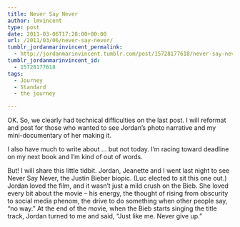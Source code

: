 ```yaml
---
title: Never Say Never
author: lmvincent
type: post
date: 2011-03-06T17:28:00+00:00
url: /2011/03/06/never-say-never/
tumblr_jordanmarinvincent_permalink:
  - http://jordanmarinvincent.tumblr.com/post/15728177618/never-say-never
tumblr_jordanmarinvincent_id:
  - 15728177618
tags:
  - Journey
  - Standard
  - the journey

---
```

OK. So, we clearly had technical difficulties on the last post. I will reformat and post for those who wanted to see Jordan&rsquo;s photo narrative and my mini-documentary of her making it.

I also have much to write about &hellip; but not today. I&rsquo;m racing toward deadline on my next book and I&rsquo;m kind of out of words.

But! I will share this little tidbit. Jordan, Jeanette and I went last night to see Never Say Never, the Justin Bieber biopic. (Luc elected to sit this one out.) Jordan loved the film, and it wasn&rsquo;t just a mild crush on the Bieb. She loved every bit about the movie &ndash; his energy, the thought of rising from obscurity to social media phenom, the drive to do something when other people say, &ldquo;no way.&rdquo; At the end of the movie, when the Bieb starts singing the title track, Jordan turned to me and said, &ldquo;Just like me. Never give up.&rdquo;

<div class="blogger-post-footer">
  <img loading="lazy" width="1" height="1" src="https://blogger.googleusercontent.com/tracker/9039099668816362935-1790736258303938920?l=jordansjourney2.blogspot.com" alt="" />
</div>